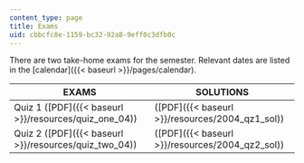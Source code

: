 ```yaml
---
content_type: page
title: Exams
uid: cbbcfc8e-1159-bc32-92a8-9eff0c3dfb0c
---
```


There are two take-home exams for the semester. Relevant dates are listed in the [calendar]({{< baseurl >}}/pages/calendar).

| EXAMS | SOLUTIONS |
| --- | --- |
| Quiz 1 ([PDF]({{< baseurl >}}/resources/quiz_one_04)) | ([PDF]({{< baseurl >}}/resources/2004_qz1_sol)) |
| Quiz 2 ([PDF]({{< baseurl >}}/resources/quiz_two_04)) | ([PDF]({{< baseurl >}}/resources/2004_qz2_sol))